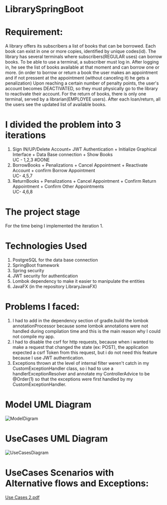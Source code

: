 # LibrarySpringBoot
# Requirement:
  A library offers its subscribers a list of books that can be borrowed.
  Each book can exist in one or more copies, identified by unique codes(id). 
  The library has several terminals where subscribers(REGULAR uses) can borrow books. 
  To be able to use a terminal, a subscriber must log in. 
  After logging in, he see the list of books available at that moment and can borrow one or more.  (in order to borrow or return a book the user makes an appointment and if not pressent at the appointment (without canceling it) he gets a penalization)
  Upon reaching a certain number of penalty points, the user's account becomes DEACTIVATED, so they must physically go to the library to reactivate their account.
  For the return of books, there is only one terminal, served by a librarian(EMPLOYEE users). 
  After each loan/return, all the users see the updated list of available books.

# I divided the problem into 3 iterations 
1. Sign IN/UP/Delete Account+ JWT Authentication + Initialize Graphical Interface + Data Base connection + Show Books\
UC - 1,2,3 #DONE
3. BorrowBooks + Penalizations + Cancel Appointment + Reactivate Account + confirm Borrow Appointment\
  UC- 4,5,7
4. ReturnBooks + Penalizations + Cancel Appointment + Confirm Return Appointment + Confirm Other Appointments\
  UC- 4,6,8

# The project stage
For the time being I implemented the iteration 1.
# Technologies Used
1. PostgreSQL for the data base connection
2. SpringBoot framework
3. Spring security
4. JWT security for authentication
5. Lombok dependency to make it easier to manipulate the entities
6. JavaFX (in the repository LibraryJavaFX)

# Problems I faced:
  1. I had to add in the dependency section of gradle.build the lombok annotationProcessor because some lombok annotations were not handled during compilation time and this is the main reason why I could not compile my app.
  2. I had to disable the csrf for http requests, because when i wanted to make a request that changed the state (ex: POST), the application expected a csrf Token from this request, but i do not need this feature because I use JWT authentication.
  3. Exceptions thrown at the level of internal filter weren't catch in my CustomExceptionHandler class, so i had to use a handlerExceptionResolver and annotate my ControllerAdvice to be @Order(1) so that the exceptions were first handled by my CustomExceptionHandler.
   
# Model UML Diagram
![ModelDigram](https://github.com/DariusB12/LibrarySpringBoot/assets/131203165/ea8cc665-3980-4491-ad78-610a5e343bd7)


# UseCases UML Diagram
![UseCasesDiagram](https://github.com/DariusB12/LibrarySpringBoot/assets/131203165/be306242-ef9b-45f4-b38d-0a49b57db777)


# UseCases Scenarios with Alternative flows and Exceptions:
[Use Cases 2.pdf](https://github.com/DariusB12/LibrarySpringBoot/files/14855176/Use.Cases.2.pdf)
